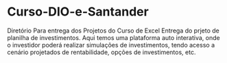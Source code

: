 # Curso-DIO-e-Santander
Diretório Para entrega dos Projetos do Curso de Excel
Entrega do prjeto de planilha de investimentos. Aqui temos uma plataforma auto interativa, onde o investidor poderá realizar simulações de investimentos, tendo acesso a cenário projetados de rentabilidade, opções de investimentos, etc.
